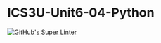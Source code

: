 # ICS3U-Unit6-04-Python

[![GitHub's Super Linter](https://github.com/Aleksandr-Ten/ICS3U-Unit6-04-Python/workflows/GitHub's%20Super%20Linter/badge.svg)](https://github.com/Aleksandr-Ten/ICS3U-Unit6-04-Python/actions)
